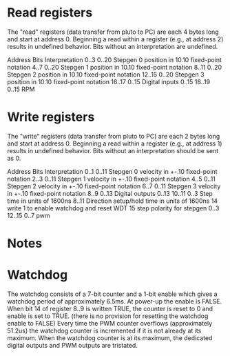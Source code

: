 
Read registers
==============

The "read" registers (data transfer from pluto to PC) are each 4 bytes
long and start at address 0.  Beginning a read within a register (e.g.,
at address 2) results in undefined behavior.  Bits without an
interpretation are undefined.

Address		Bits	Interpretation
0..3		0..20	Stepgen 0 position in 10.10 fixed-point notation
4..7		0..20	Stepgen 1 position in 10.10 fixed-point notation
8..11		0..20	Stepgen 2 position in 10.10 fixed-point notation
12..15		0..20	Stepgen 3 position in 10.10 fixed-point notation
16..17		0..15	Digital inputs 0..15
18..19		0..15	RPM


Write registers
===============

The "write" registers (data transfer from pluto to PC) are each 2 bytes
long and start at address 0.  Beginning a read within a register (e.g.,
at address 1) results in undefined behavior.  Bits without an
interpretation should be sent as 0.

Address		Bits	Interpretation
0..1		0..11	Stepgen 0 velocity in +-.10 fixed-point notation
2..3		0..11	Stepgen 1 velocity in +-.10 fixed-point notation
4..5		0..11	Stepgen 2 velocity in +-.10 fixed-point notation
6..7		0..11	Stepgen 3 velocity in +-.10 fixed-point notation
8..9		0..13	Digital outputs 0..13
10..11		0..3	Step time in units of 1600ns
		8..11	Direction setup/hold time in units of 1600ns
		14	write 1 to enable watchdog and reset WDT
		15	step polarity for stepgen 0..3
12..15		0..7	pwm

Notes
=====

Watchdog
========
The watchdog consists of a 7-bit counter and a 1-bit enable which gives a
watchdog period of approximately 6.5ms.  At power-up the enable is FALSE.  When
bit 14 of register 8..9 is written TRUE, the counter is reset to 0 and enable
is set to TRUE. (there is no provision for resetting the watchdog enable to
FALSE) Every time the PWM counter overflows (approximately 51.2us) the watchdog
counter is incremented if it is not already at its maximum.  When the watchdog
counter is at its maximum, the dedicated digital outputs and PWM outputs are
tristated.

